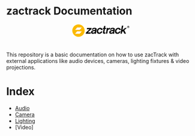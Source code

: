 # zactrack Documentation
<img
	style ="display: block;
			margin-left: auto;
			margin-right: auto;
			width: 30%;"
			src="resources/logo.png"
			alt="logo">
</img>

#
This repository is a basic documentation on how to use zacTrack with external applications like audio devices, cameras, lighting fixtures & video projections.

# Index
* [Audio](Audio/zt_Audio.md)
* [Camera](Camera/zt_Camera.md)
* [Lighting](Lighting/zt_Lighting.md)
* [Video]
